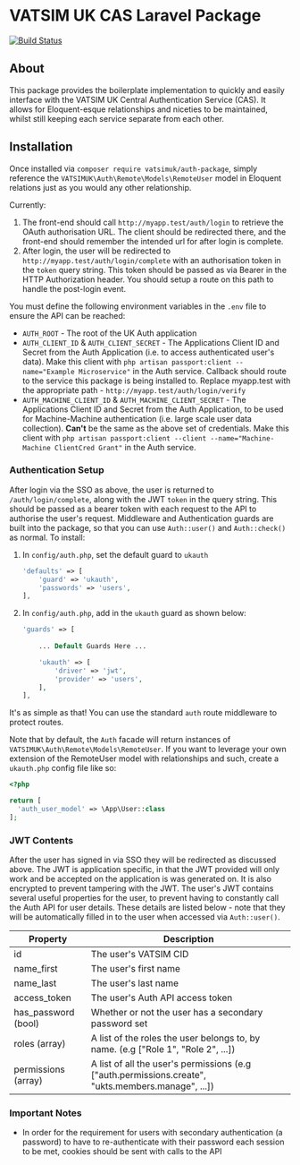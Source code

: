 # VATSIM UK CAS Laravel Package

[![Build Status](https://travis-ci.com/VATSIM-UK/auth-package.svg?branch=master)](https://travis-ci.com/VATSIM-UK/auth-package)
## About
This package provides the boilerplate implementation to quickly and easily interface with the VATSIM UK Central Authentication Service (CAS). It allows for Eloquent-esque relationships and niceties to be maintained, whilst still keeping each service separate from each other.

## Installation
Once installed via `composer require vatsimuk/auth-package`, simply reference the `VATSIMUK\Auth\Remote\Models\RemoteUser` model in Eloquent relations just as you would any other relationship.

Currently:
1. The front-end should call `http://myapp.test/auth/login` to retrieve the OAuth authorisation URL. The client should be redirected there, and the front-end should remember the intended url for after login is complete.
2. After login, the user will be redirected to `http://myapp.test/auth/login/complete` with an authorisation token in the `token` query string. This token should be passed as via Bearer in the HTTP Authorization header. You should setup a route on this path to handle the post-login event.

You must define the following environment variables in the `.env` file to ensure the API can be reached:
* `AUTH_ROOT` - The root of the UK Auth application
* `AUTH_CLIENT_ID` & `AUTH_CLIENT_SECRET` - The Applications Client ID and Secret from the Auth Application (i.e. to access authenticated user's data). Make this client with `php artisan passport:client --name="Example Microservice"` in the Auth service. Callback should route to the service this package is being installed to. Replace myapp.test with the appropriate path - `http://myapp.test/auth/login/verify`
* `AUTH_MACHINE_CLIENT_ID` & `AUTH_MACHINE_CLIENT_SECRET` - The Applications Client ID and Secret from the Auth Application, to be used for Machine-Machine authentication (i.e. large scale user data collection). **Can't** be the same as the above set of credentials. Make this client with `php artisan passport:client --client --name="Machine-Machine ClientCred Grant"` in the Auth service.

### Authentication Setup
After login via the SSO as above, the user is returned to `/auth/login/complete`, along with the JWT `token` in the query string. This should be passed as a bearer token with each request to the API to authorise the user's request. Middleware and Authentication guards are built into the package, so that you can use `Auth::user()` and `Auth::check()` as normal. To install:

1. In `config/auth.php`, set the default guard to `ukauth`
    ```php
    'defaults' => [
        'guard' => 'ukauth',
        'passwords' => 'users',
    ],
    ```
 
2. In `config/auth.php`, add in the `ukauth` guard as shown below:
    ```php
    'guards' => [
        
        ... Default Guards Here ...
    
        'ukauth' => [
            'driver' => 'jwt',
            'provider' => 'users',
        ],
    ],
    ```
   
It's as simple as that! You can use the standard `auth` route middleware to protect routes.

Note that by default, the `Auth` facade will return instances of `VATSIMUK\Auth\Remote\Models\RemoteUser`. If you want to leverage your own extension of the RemoteUser model with relationships and such, create a `ukauth.php` config file like so:
```php
<?php

return [
  'auth_user_model' => \App\User::class
];
```

### JWT Contents
After the user has signed in via SSO they will be redirected as discussed above. The JWT is application specific, in that the JWT provided will only work and be accepted on the application is was generated on. It is also encrypted to prevent tampering with the JWT. The user's JWT contains several useful properties for the user, to prevent having to constantly call the Auth API for user details. These details are listed below - note that they will be automatically filled in to the user when accessed via `Auth::user()`.

|Property| Description |
|--|--|
| id | The user's VATSIM CID |
| name_first | The user's first name |
| name_last | The user's last name |
| access_token| The user's Auth API access token |
| has_password (bool)| Whether or not the user has a secondary password set |
| roles (array)| A list of the roles the user belongs to, by name. (e.g ["Role 1", "Role 2", ...]) |
| permissions (array)| A list of all the user's permissions (e.g ["auth.permissions.create", "ukts.members.manage", ...]) |

### Important Notes
* In order for the requirement for users with secondary authentication (a password) to have to re-authenticate with their password each session to be met, cookies should be sent with calls to the API
